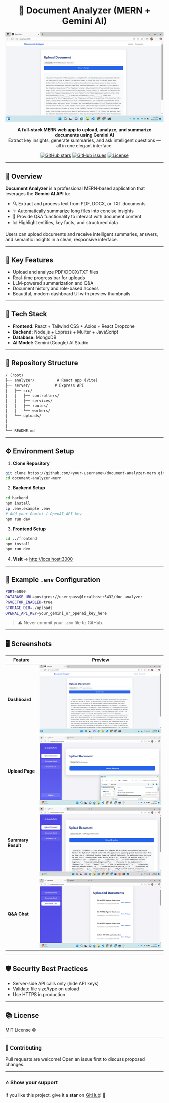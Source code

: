 <h1 align="center">📄 Document Analyzer (MERN + Gemini AI)</h1>

<p align="center">
  <img src="Demo.png" alt="Document Analyzer Preview" width="800"/>
</p>

<p align="center">
  <b>A full-stack MERN web app to upload, analyze, and summarize documents using Gemini AI</b><br/>
  Extract key insights, generate summaries, and ask intelligent questions — all in one elegant interface.
</p>

<p align="center">
  <a href="https://github.com/<your-username>/document-analyzer-mern/stargazers"><img src="https://img.shields.io/github/stars/<your-username>/document-analyzer-mern?style=social" alt="GitHub stars"/></a>
  <a href="https://github.com/<your-username>/document-analyzer-mern/issues"><img src="https://img.shields.io/github/issues/<your-username>/document-analyzer-mern" alt="GitHub issues"/></a>
  <a href="https://github.com/<your-username>/document-analyzer-mern/blob/main/LICENSE"><img src="https://img.shields.io/github/license/<your-username>/document-analyzer-mern" alt="License"/></a>
</p>

---

## 🧠 Overview

**Document Analyzer** is a professional MERN-based application that leverages the **Gemini AI API** to:

* 🔍 Extract and process text from PDF, DOCX, or TXT documents
* ✨ Automatically summarize long files into concise insights
* 💬 Provide Q&A functionality to interact with document content
* 📊 Highlight entities, key facts, and structured data

Users can upload documents and receive intelligent summaries, answers, and semantic insights in a clean, responsive interface.

---

## 🚀 Key Features

* Upload and analyze PDF/DOCX/TXT files
* Real-time progress bar for uploads
* LLM-powered summarization and Q&A
* Document history and role-based access
* Beautiful, modern dashboard UI with preview thumbnails

---

## 🧩 Tech Stack

* **Frontend:** React + Tailwind CSS + Axios + React Dropzone
* **Backend:** Node.js + Express + Multer + JavaScript 
* **Database:** MongoDB 
* **AI Model:** Gemini (Google) AI Studio

---

## 📁 Repository Structure

```
/ (root)
├── analyzer/          # React app (Vite)
├── server/           # Express API
│   ├── src/
│   │   ├── controllers/
│   │   ├── services/
│   │   ├── routes/
│   │   └── workers/
│   └── uploads/
│
│
└── README.md
```

---

## ⚙️ Environment Setup

1. **Clone Repository**

```bash
git clone https://github.com/<your-username>/document-analyzer-mern.git
cd document-analyzer-mern
```

2. **Backend Setup**

```bash
cd backend
npm install
cp .env.example .env
# Add your Gemini / OpenAI API key
npm run dev
```

3. **Frontend Setup**

```bash
cd ../frontend
npm install
npm run dev
```

4. **Visit** → [http://localhost:3000](http://localhost:3000)

---

## 🔑 Example `.env` Configuration

```bash
PORT=5000
DATABASE_URL=postgres://user:pass@localhost:5432/doc_analyzer
PGVECTOR_ENABLED=true
STORAGE_DIR=./uploads
OPENAI_API_KEY=your_gemini_or_openai_key_here
```

> ⚠️ Never commit your `.env` file to GitHub.

---

## 🖥️ Screenshots

| Feature            | Preview                                                        |
| ------------------ | -------------------------------------------------------------- |
| **Dashboard**      | ![Dashboard](Demo.png)                  |
| **Upload Page**    | ![Upload Demo](document.png)         |
| **Summary Result** | ![Summary Preview](Document_Analysis.png) |
| **Q&A Chat**       | ![Q\&A Interface](list.png)         |

---



## 🛡️ Security Best Practices

* Server-side API calls only (hide API keys)
* Validate file size/type on upload
* Use HTTPS in production

---

## 📚 License

MIT License © <your-name>

---

### 💬 Contributing

Pull requests are welcome! Open an issue first to discuss proposed changes.

---

### ⭐ Show your support

If you like this project, give it a **star** on [GitHub](https://github.com/<your-username>/document-analyzer-mern)! 🌟
